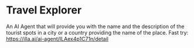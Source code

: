 # Travel Explorer
An AI Agent that will provide you with the name and the description of the tourist spots in a city or a country providing the name of the place.
Fast try: https://illa.ai/ai-agent/ILAex4p1C71n/detail
